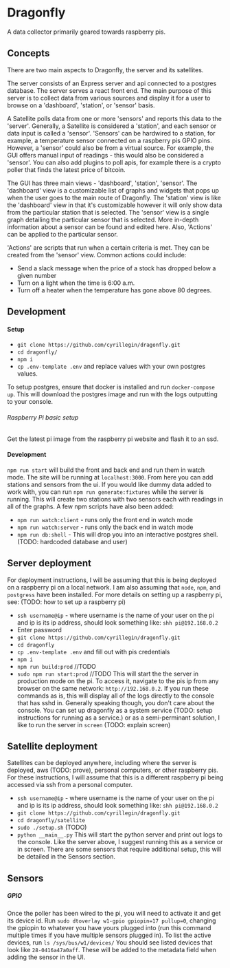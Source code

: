 # Dragonfly
A data collector primarily geared towards raspberry pis.

## Concepts
There are two main aspects to Dragonfly, the server and its satellites.

The server consists of an Express server and api connected to a postgres database. The server serves a react front end. The main purpose of this server is to collect data from various sources and display it for a user to browse on a 'dashboard', 'station', or 'sensor' basis.

A Satellite polls data from one or more 'sensors' and reports this data to the 'server'. Generally, a Satellite is considered a 'station', and each sensor or data input is called a 'sensor'. 'Sensors' can be hardwired to a station, for example, a temperature sensor connected on a raspberry pis GPIO pins. However, a 'sensor' could also be from a virtual source. For example, the GUI offers manual input of readings - this would also be considered a 'sensor'. You can also add plugins to poll apis, for example there is a crypto poller that finds the latest price of bitcoin.

The GUI has three main views - 'dashboard', 'station', 'sensor'.
The 'dashboard' view is a customizable list of graphs and widgets that pops up when the user goes to the main route of Dragonfly.
The 'station' view is like the 'dashboard' view in that it's customizable however it will only show data from the particular station that is selected.
The 'sensor' view is a single graph detailing the particular sensor that is selected. More in-depth information about a sensor can be found and edited here. Also, 'Actions' can be applied to the particular sensor.

'Actions' are scripts that run when a certain criteria is met. They can be created from the 'sensor' view. Common actions could include:
* Send a slack message when the price of a stock has dropped below a given number
* Turn on a light when the time is 6:00 a.m.
* Turn off a heater when the temperature has gone above 80 degrees.


## Development

#### Setup
 * `git clone https://github.com/cyrillegin/dragonfly.git`
 * `cd dragonfly/`
 * `npm i`
 * `cp .env-template .env` and replace values with your own postgres values.

 To setup postgres, ensure that docker is installed and run `docker-compose up`. This will download the postgres image and run with the logs outputting to your console.

###### Raspberry Pi basic setup
Get the latest pi image from the raspberry pi website and flash it to an ssd.

#### Development
`npm run start` will build the front and back end and run them in watch mode. The site will be running at `localhost:3000`. From here you can add stations and sensors from the ui. If you would like dummy data added to work with, you can run `npm run generate:fixtures` while the server is running. This will create two stations with two sensors each with readings in all of the graphs. A few npm scripts have also been added:
* `npm run watch:client` - runs only the front end in watch mode
* `npm run watch:server` - runs only the back end in watch mode
* `npm run db:shell` - This will drop you into an interactive postgres shell. (TODO: hardcoded database and user)

## Server deployment
For deployment instructions, I will be assuming that this is being deployed on a raspberry pi on a local network. I am also assuming that `node`, `npm`, and `postgress` have been installed. For more details on setting up a raspberry pi, see: (TODO: how to set up a raspberry pi)

* `ssh username@ip` - where username is the name of your user on the pi and ip is its ip address, should look something like: `shh pi@192.168.0.2`
* Enter password
* `git clone https://github.com/cyrillegin/dragonfly.git`
* `cd dragonfly`
* `cp .env-template .env` and fill out with pis credentials
* `npm i`
* `npm run build:prod` //TODO
* `sudo npm run start:prod` //TODO
This will start the the server in production mode on the pi. To access it, navigate to the pis ip from any browser on the same network: `http://192.168.0.2`. If you run these commands as is, this will display all of the logs directly to the console that has sshd in. Generally speaking though, you don't care about the console. You can set up dragonfly as a system service (TODO: setup instructions for running as a service.) or as a semi-perminant solution, I like to run the server in `screen` (TODO: explain screen)


## Satellite deployment
Satellites can be deployed anywhere, including where the server is deployed, aws (TODO: prove), personal computers, or other raspberry pis. For these instructions, I will assume that this is a different raspberry pi being accessed via ssh from a personal computer.
* `ssh username@ip` - where username is the name of your user on the pi and ip is its ip address, should look something like: `shh pi@192.168.0.2`
* `git clone https://github.com/cyrillegin/dragonfly.git`
* `cd dragonfly/satellite`
* `sudo ./setup.sh` (TODO)
* `python __main__.py`
This will start the python server and print out logs to the console. Like the server above, I suggest running this as a service or in screen.
There are some sensors that require additional setup, this will be detailed in the Sensors section.


## Sensors

##### GPIO

Once the poller has been wired to the pi, you will need to activate it and get its device id. Run `sudo dtoverlay w1-gpio gpiopin=17 pullup=0`, changing the gpiopin to whatever you have yours plugged into (run this command multiple times if you have multiple sensors plugged in).
To list the active devices, run `ls /sys/bus/w1/devices/`
You should see listed devices that look like `28-0416a47a0aff`. These will be added to the metadata field when adding the sensor in the UI.
